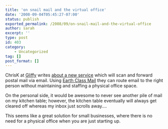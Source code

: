 ```yaml
---
title: 'on snail mail and the virtual office'
date: '2008-09-04T05:45:27-07:00'
status: publish
exported_permalink: /2008/09/on-snail-mail-and-the-virtual-office
author: sarah
excerpt: ''
type: post
id: 403
category:
    - Uncategorized
tag: []
post_format: []
---
```

ChrisK at [Gliffy](http://www.gliffy.com/) writes [about a new service](http://www.gliffy.com/blog/2008/08/04/handling-snail-mail-in-a-virtual-office/) which will scan and forward postal mail via email. Using [Earth Class Mail](http://www.earthclassmail.com/) they can route email to the right person without maintaining and staffing a physical office space.

On the personal side, it would be awesome to never see another pile of mail on my kitchen table; however, the kitchen table eventually will always get cleared off whereas my inbox just scrolls away….

This seems like a great solution for small businesses, where there is no need for a physical office when you are just starting up.